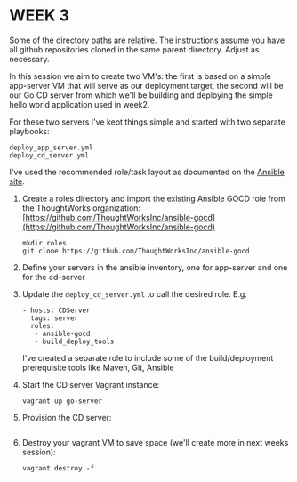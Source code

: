 WEEK 3
======

Some of the directory paths are relative. The instructions assume you have all github repositories cloned in the same parent directory.
Adjust as necessary.

In this session we aim to create two VM's: the first is based on a simple app-server VM that will serve as our deployment target, the second will be our Go CD server from which we'll be building and deploying the simple hello world application used in week2.

For these two servers I've kept things simple and started with two separate playbooks:

    deploy_app_server.yml
    deploy_cd_server.yml
    

I've used the recommended role/task layout as documented on the [Ansible site](http://docs.ansible.com/playbooks_best_practices.html#directory-layout).

1. Create a roles directory and import the existing Ansible GOCD role from the ThoughtWorks organization: [https://github.com/ThoughtWorksInc/ansible-gocd](https://github.com/ThoughtWorksInc/ansible-gocd)

   ```
   mkdir roles
   git clone https://github.com/ThoughtWorksInc/ansible-gocd
   ```

1. Define your servers in the ansible inventory, one for app-server and one for the cd-server

1. Update the `deploy_cd_server.yml` to call the desired role. E.g.

    ```
    - hosts: CDServer
      tags: server
      roles:
       - ansible-gocd
       - build_deploy_tools
    ```
    I've created a separate role to include some of the build/deployment prerequisite tools like Maven, Git, Ansible

1. Start the CD server Vagrant instance:
    
    ```
    vagrant up go-server
    ```

1. Provision the CD server:

	```
	
	```


1. Destroy your vagrant VM to save space (we'll create more in next weeks session):

   ```
   vagrant destroy -f
   ```
